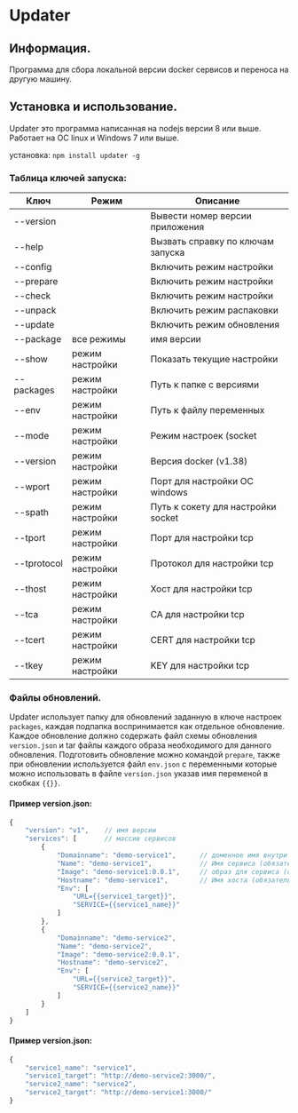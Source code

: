 # Updater

## Информация.

Программа для сбора локальной версии docker сервисов и переноса на другую машину.

## Установка и использование.

Updater это программа написанная на nodejs версии 8 или выше. Работает на ОС linux и Windows 7 или выше.

установка: `npm install updater -g`

### Таблица ключей запуска:
Ключ | Режим |Описание
--- | --- | ---
--version | | Вывести номер версии приложения
--help | | Вызвать справку по ключам запуска
--config | | Включить режим настройки
--prepare | | Включить режим настройки
--check | | Включить режим настройки
--unpack | | Включить режим распаковки
--update | | Включить режим обновления
--package | все режимы | имя версии
--show | режим настройки | Показать текущие  настройки
--packages | режим настройки | Путь к папке с версиями
--env | режим настройки | Путь к файлу переменных
--mode | режим настройки | Режим настроек (socket|windows|tcp)
--version | режим настройки | Версия docker (v1.38)
--wport | режим настройки | Порт для настройки ОС windows
--spath | режим настройки | Путь к сокету для настройки socket
--tport | режим настройки | Порт для настройки tcp
--tprotocol | режим настройки | Протокол для настройки tcp
--thost | режим настройки | Хост для настройки tcp
--tca | режим настройки | CA для настройки tcp
--tcert | режим настройки | CERT для настройки tcp
--tkey | режим настройки | KEY для настройки tcp

### Файлы обновлений.

Updater использует папку для обновлений заданную в ключе настроек `packages`, каждая подпапка воспринимается как отдельное обновление.
Каждое обновление должно содержать файл схемы обновления `version.json` и tar файлы каждого образа необходимого для данного обновления.
Подготовить обновление можно командой `prepare`, также при обновлении используется файл `env.json` c переменными которые можно использовать в файле `version.json` указав имя переменой в скобках `{{}}`.

#### Пример version.json:
```js
{
    "version": "v1",    // имя версии
    "services": [       // массив сервисов
        {
            "Domainname": "demo-service1",      // доменное имя внутри сети docker (обязательное поле)
            "Name": "demo-service1",            // Имя сервиса (обязательное поле)
            "Image": "demo-service1:0.0.1",     // образ для сервиса (обязательное поле)
            "Hostname": "demo-service1",        // Имя хоста (обязательное поле)
            "Env": [
                "URL={{service1_target}}",
                "SERVICE={{service1_name}}"
            ]
        },
        {
            "Domainname": "demo-service2",
            "Name": "demo-service2",
            "Image": "demo-service2:0.0.1",
            "Hostname": "demo-service2",
            "Env": [
                "URL={{service2_target}}",
                "SERVICE={{service2_name}}"
            ]
        }
    ]
}
```

#### Пример version.json:
```js
{
    "service1_name": "service1",
    "service1_target": "http://demo-service2:3000/",
    "service2_name": "service2",
    "service2_target": "http://demo-service1:3000/"
}
```